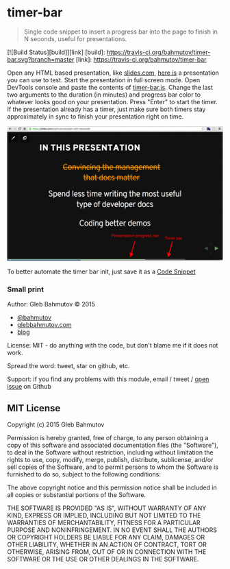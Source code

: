# timer-bar

> Single code snippet to insert a progress bar into the page to finish in N seconds,
> useful for presentations.

[![Build Status][build]][link]
[build]: https://travis-ci.org/bahmutov/timer-bar.svg?branch=master
[link]: https://travis-ci.org/bahmutov/timer-bar

Open any HTML based presentation, like [slides.com](http://slides.com/),
[here is][sample] a presentation you can use to test. Start the presentation in
full screen mode. Open DevTools console and paste the contents of
[timer-bar.js](timer-bar.js). Change the last two arguments to the duration
(in minutes) and progress bar color to whatever looks good on your presentation.
Press "Enter" to start the timer. If the presentation already has a timer,
just make sure both timers stay approximately in sync to finish your presentation
right on time.

![timer bar screenshot](timer-bar-screenshot.png)

To better automate the timer bar init, just save it as a
[Code Snippet](http://glebbahmutov.com/blog/chrome-dev-tools-code-snippets/)

[sample]: http://slides.com/bahmutov/turn-to-11#/

### Small print

Author: Gleb Bahmutov &copy; 2015

* [@bahmutov](https://twitter.com/bahmutov)
* [glebbahmutov.com](http://glebbahmutov.com)
* [blog](http://glebbahmutov.com/blog/)

License: MIT - do anything with the code, but don't blame me if it does not work.

Spread the word: tweet, star on github, etc.

Support: if you find any problems with this module, email / tweet /
[open issue](https://github.com/bahmutov/timer-bar/issues) on Github

## MIT License

Copyright (c) 2015 Gleb Bahmutov

Permission is hereby granted, free of charge, to any person
obtaining a copy of this software and associated documentation
files (the "Software"), to deal in the Software without
restriction, including without limitation the rights to use,
copy, modify, merge, publish, distribute, sublicense, and/or sell
copies of the Software, and to permit persons to whom the
Software is furnished to do so, subject to the following
conditions:

The above copyright notice and this permission notice shall be
included in all copies or substantial portions of the Software.

THE SOFTWARE IS PROVIDED "AS IS", WITHOUT WARRANTY OF ANY KIND,
EXPRESS OR IMPLIED, INCLUDING BUT NOT LIMITED TO THE WARRANTIES
OF MERCHANTABILITY, FITNESS FOR A PARTICULAR PURPOSE AND
NONINFRINGEMENT. IN NO EVENT SHALL THE AUTHORS OR COPYRIGHT
HOLDERS BE LIABLE FOR ANY CLAIM, DAMAGES OR OTHER LIABILITY,
WHETHER IN AN ACTION OF CONTRACT, TORT OR OTHERWISE, ARISING
FROM, OUT OF OR IN CONNECTION WITH THE SOFTWARE OR THE USE OR
OTHER DEALINGS IN THE SOFTWARE.

